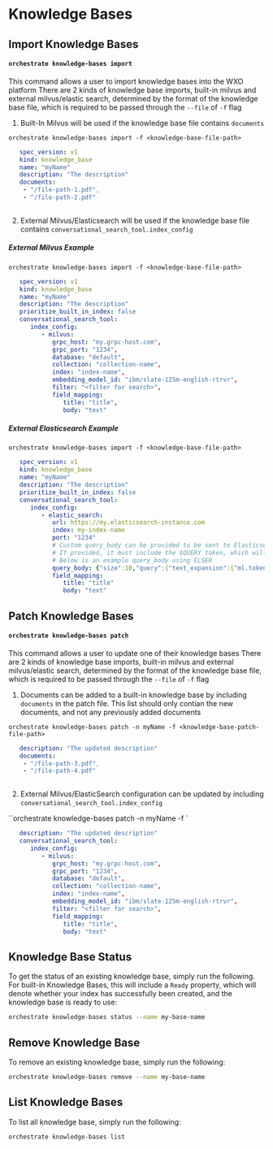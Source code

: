 # Knowledge Bases

## Import Knowledge Bases
#### `orchestrate knowledge-bases import`
This command allows a user to import knowledge bases into the WXO platform
There are 2 kinds of knowledge base imports, built-in milvus and external milvus/elastic search, determined by the format of the knowledge base file, which is required to be passed through the `--file` of `-f` flag

  1. Built-In Milvus will be used if the knowledge base file contains `documents`

   `orchestrate knowledge-bases import -f <knowledge-base-file-path>`
   ```yaml
      spec_version: v1
      kind: knowledge_base 
      name: "myName"
      description: "The description"
      documents:
       - "/file-path-1.pdf",
       - "/file-path-2.pdf"
        
   ```

  2. External Milvus/Elasticsearch will be used if the knowledge base file contains `conversational_search_tool.index_config`

   ##### External Milvus Example

   `orchestrate knowledge-bases import -f <knowledge-base-file-path>`
   ```yaml
      spec_version: v1
      kind: knowledge_base 
      name: "myName"
      description: "The description"
      prioritize_built_in_index: false
      conversational_search_tool:
         index_config:
            - milvus:
               grpc_host: "my.grpc-host.com",
               grpc_port: "1234",
               database: "default",
               collection: "collection-name",
               index: "index-name",
               embedding_model_id: "ibm/slate-125m-english-rtrvr",
               filter: "<filter for search>",
               field_mapping:
                  title: "title",
                  body: "text"
   ```

   ##### External Elasticsearch Example
   `orchestrate knowledge-bases import -f <knowledge-base-file-path>`
   ```yaml
      spec_version: v1
      kind: knowledge_base 
      name: "myName"
      description: "The description"
      prioritize_built_in_index: false
      conversational_search_tool:
         index_config:
            - elastic_search:
               url: https://my.elasticsearch-instance.com
               index: my-index-name
               port: "1234"
               # Custom query_body can be provided to be sent to Elasticsearch. 
               # If provided, it must include the $QUERY token, which will be replaced by the user's query at runtime
               # Below is an example query_body using ELSER
               query_body: {"size":10,"query":{"text_expansion":{"ml.tokens":{"model_id":".elser_model_2_linux-x86_64","model_text": "$QUERY"}}}}
               field_mapping:
                  title: "title"
                  body: "text"
   ```


## Patch Knowledge Bases
#### `orchestrate knowledge-bases patch`
This command allows a user to update one of their knowledge bases
There are 2 kinds of knowledge base imports, built-in milvus and external milvus/elastic search, determined by the format of the knowledge base file, which is required to be passed through the `--file` of `-f` flag

  1. Documents can be added to a built-in knowledge base by including `documents` in the patch file. This list should only contian the new documents, and not any previously added documents

   `orchestrate knowledge-bases patch -n myName -f <knowledge-base-patch-file-path>`
   ```yaml
      description: "The updated description"
      documents:
       - "/file-path-3.pdf",
       - "/file-path-4.pdf"
        
   ```

  2. External Milvus/ElasticSearch configuration can be updated by including `conversational_search_tool.index_config`

   ``orchestrate knowledge-bases patch -n myName -f <knowledge-base-patch-file-path>`
   ```yaml
      description: "The updated description"
      conversational_search_tool:
         index_config:
            - milvus:
               grpc_host: "my.grpc-host.com",
               grpc_port: "1234",
               database: "default",
               collection: "collection-name",
               index: "index-name",
               embedding_model_id: "ibm/slate-125m-english-rtrvr",
               filter: "<filter for search>",
               field_mapping:
                  title: "title",
                  body: "text"
   ```

## Knowledge Base Status
To get the status of an existing knowledge base, simply run the following. For built-in Knowledge Bases, this will include a `Ready` property, which will denote whether your index has successfully been created, and the knowledge base is ready to use: 
```bash
orchestrate knowledge-bases status --name my-base-name
``` 

## Remove Knowledge Base
To remove an existing knowledge base, simply run the following: 
```bash
orchestrate knowledge-bases remove --name my-base-name
```

## List Knowledge Bases
To list all knowledge base, simply run the following: 
```bash
orchestrate knowledge-bases list
```
